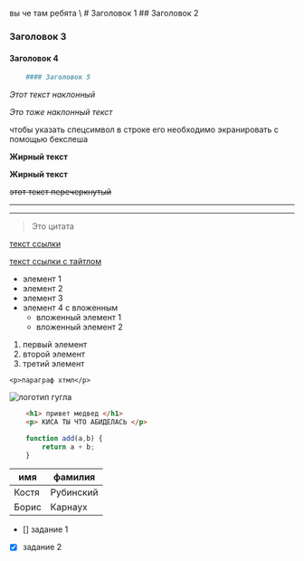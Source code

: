 <!-- Комментарии как в HTML -->

<!-- Заголовки -->
вы че там ребята
\ # Заголовок 1
\## Заголовок 2
### Заголовок 3
#### Заголовок 4

```markdown
	#### Заголовок 5
```

<!-- Наклонный текст -->

*Этот текст наклонный*

_Это тоже наклонный текст_

<!-- Жирный текст -->

чтобы указать спецсимвол в строке его необходимо экранировать с помощью бекслеша

**Жирный текст**

__Жирный текст__

<!-- зачеркнутый текст -->

~~этот текст перечеркнутый~~

<!-- Горизонтальная линия -->

---

___


<!-- Цитата -->

> Это цитата

<!-- ссылка -->

[текст ссылки](http://example.com)

[текст ссылки с тайтлом](example.com 'текст пояснения')

<!-- неупорядоченный список -->

* элемент 1
* элемент 2
* элемент 3
* элемент 4 с вложенным
	* вложенный элемент 1
	* вложенный элемент 2

<!-- Упорядоченный список -->

1. первый элемент
1. второй элемент
1. третий элемент

<!-- инлайновый блок с кодом -->


`<p>параграф хтмл</p>`


<!-- Картинка -->

![логотип гугла](https://www.google.ru/images/branding/googlelogo/1x/googlelogo_color_272x92dp.png)


<!-- GitHub Markdown -->


<!-- Блок кода -->

```html
	<h1> привет медвед </h1>
	<p> КИСА ТЫ ЧТО АБИДЕЛАСЬ </p>

```

```javascript
	function add(a,b) {
		return a + b;
	}
```

<!-- Таблицы -->

|имя|фамилия|
|---|---|
|Костя|Рубинский|
|Борис|Карнаух|


<!-- список заданий -->

* [] задание 1
* [x] задание 2
